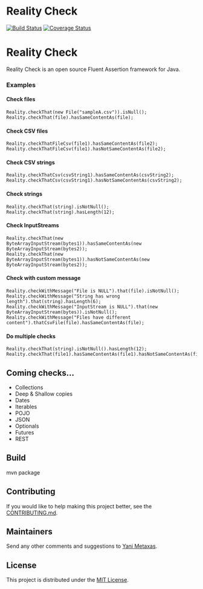 # Reality Check

[![Build Status](https://travis-ci.org/imetaxas/realitycheck.svg?branch=master)](https://travis-ci.org/imetaxas/realitycheck)
[![Coverage Status](https://coveralls.io/repos/github/imetaxas/realitycheck/badge.svg?branch=master&service=github)](https://coveralls.io/github/imetaxas/realitycheck?branch=master)

# Reality Check
Reality Check is an open source Fluent Assertion framework for Java.

### Examples

#### Check files
  ```
  Reality.checkThat(new File("sampleA.csv")).isNull();
  Reality.checkThat(file).hasSameContentAs(file);
  ```
#### Check CSV files
  ```
  Reality.checkThatFileCsv(file1).hasSameContentAs(file2);
  Reality.checkThatFileCsv(file1).hasNotSameContentAs(file2);
  ```
#### Check CSV strings
  ```
  Reality.checkThatCsv(csvString1).hasSameContentAs(csvString2);
  Reality.checkThatCsv(csvString1).hasNotSameContentAs(csvString2);
  ```
#### Check strings
  ```
  Reality.checkThat(string).isNotNull();
  Reality.checkThat(string).hasLength(12);
  ```
#### Check InputStreams
  ```
  Reality.checkThat(new ByteArrayInputStream(bytes1)).hasSameContentAs(new ByteArrayInputStream(bytes2));
  Reality.checkThat(new ByteArrayInputStream(bytes1)).hasNotSameContentAs(new ByteArrayInputStream(bytes2));
  ```
#### Check with custom message
  ```
  Reality.checkWithMessage("File is NULL").that(file).isNotNull();
  Reality.checkWithMessage("String has wrong length").that(string).hasLength(6);
  Reality.checkWithMessage("InputStream is NULL").that(new ByteArrayInputStream(bytes)).isNotNull();
  Reality.checkWithMessage("Files have different content").thatCsvFile(file).hasSameContentAs(file);
  ```
#### Do multiple checks
  ```
  Reality.checkThat(string).isNotNull().hasLength(12);
  Reality.checkThat(file1).hasSameContentAs(file1).hasNotSameContentAs(file2);
  ```
Coming checks...
-------
  *  Collections
  *  Deep & Shallow copies
  *  Dates
  *  Iterables
  *  POJO
  *  JSON
  *  Optionals
  *  Futures
  *  REST

Build
-------
mvn package


## Contributing
If you would like to help making this project better, see the [CONTRIBUTING.md](CONTRIBUTING.md).  

## Maintainers
Send any other comments and suggestions to [Yani Metaxas](https://github.com/imetaxas).

## License
This project is distributed under the [MIT License](LICENSE).
